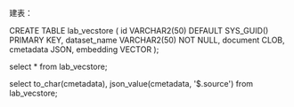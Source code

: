 建表：

CREATE TABLE lab_vecstore (
    id VARCHAR2(50) DEFAULT SYS_GUID() PRIMARY KEY,
    dataset_name VARCHAR2(50) NOT NULL,
    document CLOB,
    cmetadata JSON,
    embedding VECTOR
);

select * from lab_vecstore;

select to_char(cmetadata), json_value(cmetadata, '$.source') from lab_vecstore;

